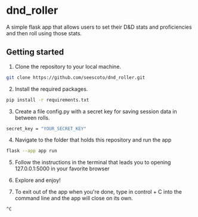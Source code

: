 # dnd_roller

A simple flask app that allows users to set their D&D stats and proficiencies and then roll using those stats.

## Getting started

1. Clone the repository to your local machine.

```sh
git clone https://github.com/seescoto/dnd_roller.git
```

2. Install the required packages.

```sh
pip install -r requirements.txt
```

3. Create a file config.py with a secret key for saving session data in between rolls.

```sh
secret_key = "YOUR_SECRET_KEY"
```

4. Navigate to the folder that holds this repository and run the app

```sh
flask --app app run
```

5. Follow the instructions in the terminal that leads you to opening 127.0.0.1:5000 in your favorite browser

6. Explore and enjoy!

7. To exit out of the app when you're done, type in control + C into the command line and the app will close on its own.

```sh
^C